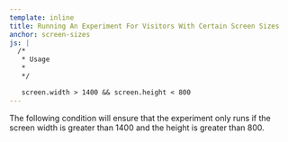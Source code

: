 ```yaml
---
template: inline
title: Running An Experiment For Visitors With Certain Screen Sizes
anchor: screen-sizes
js: |
  /*
   * Usage
   *
   */

   screen.width > 1400 && screen.height < 800
---
```


The following condition will ensure that the experiment only runs if the screen width is greater than 1400 and the height is greater than 800.